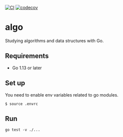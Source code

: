 [![CI](https://github.com/oinume/algo/workflows/ci/badge.svg)](https://github.com/oinume/algo/actions)
[![codecov](https://codecov.io/gh/oinume/algo/branch/master/graph/badge.svg)](https://codecov.io/gh/oinume/algo)

# algo
Studying algorithms and data structures with Go.

## Requirements

- Go 1.13 or later

## Set up

You need to enable env variables related to go modules.

```$bash
$ source .envrc
```

## Run

```
go test -v ./...
```

